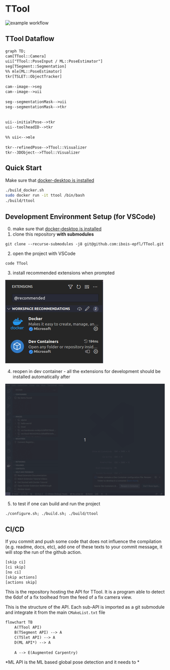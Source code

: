 # TTool


![example workflow](https://github.com/ibois-epfl/TTool/actions/workflows/docker-cmake-build.yml/badge.svg)

## TTool Dataflow

```mermaid
graph TD;
cam[TTool::Camera]
uii["TTool::PoseInput / ML::PoseEstimator"]
seg[TSegment::Segmentation]
%% mle[ML::PoseEstimator]
tkr[TSLET::ObjectTracker]

cam--image-->seg
cam--image-->uii

seg--segmentationMask-->uii
seg--segmentationMask-->tkr


uii--initialPose-->tkr
uii--toolheadID-->tkr

%% uii<-->mle 

tkr--refinedPose-->TTool::Visualizer
tkr--3DObject-->TTool::Visualizer
```


## Quick Start
Make sure that [docker-desktop is installed](https://www.docker.com/products/docker-desktop/)
```bash
./build_docker.sh
sudo docker run -it ttool /bin/bash
./build/ttool
```

## Development Environment Setup (for VSCode)
0. make sure that [docker-desktop is installed](https://www.docker.com/products/docker-desktop/)
1. clone this repository __with submodules__
```
git clone --recurse-submodules -j8 git@github.com:ibois-epfl/TTool.git
```
2. open the project with VSCode
```
code TTool
```
3. install recommended extensions when prompted

![recommended extensions](./docs/dev-setup/recommended-extensions.png)

4. reopen in dev container - all the extensions for development should be installed automatically after

![reopn in dev container](./docs/dev-setup/reopen-in-dev-container.gif)

5. to test if one can build and run the project
```
./configure.sh; ./build.sh; ./build/ttool
```

## CI/CD
If you commit and push some code that does not influence the compilation (e.g. readme, docs, etc), add one of these texts to your commit message, it will stop the run of the github action.
```
[skip ci]
[ci skip]
[no ci]
[skip actions]
[actions skip]
```

This is the repository hosting the API for TTool. It is a program able to detect the 6dof of a fix toolhead from the feed of a fix camera view.

This is the structure of the API. Each sub-API is imported as a git submodule and integrate it from the main `CMakeList.txt` file

```mermaid
flowchart TB
    A(TTool API)
    B(TSegment API) --> A
    C(TSlet API) --> A
    D(ML API*) --> A

    A --> E(Augmented Carpentry)
```
*ML API is the ML based global pose detection and it needs to *
